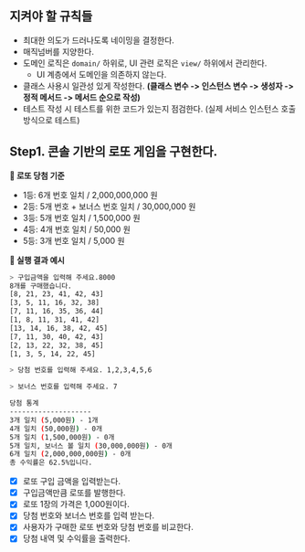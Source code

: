## 지켜야 할 규칙들

- 최대한 의도가 드러나도록 네이밍을 결정한다.
- 매직넘버를 지양한다.
- 도메인 로직은 `domain/` 하위로, UI 관련 로직은 `view/` 하위에서 관리한다.
  - UI 계층에서 도메인을 의존하지 않는다.
- 클래스 사용시 일관성 있게 작성한다. **(클래스 변수 -> 인스턴스 변수 -> 생성자 -> 정적 메서드 -> 메서드 순으로 작성)**
- 테스트 작성 시 테스트를 위한 코드가 있는지 점검한다. (실제 서비스 인스턴스 호출 방식으로 테스트)

## Step1. 콘솔 기반의 로또 게임을 구현한다.

**🎁 로또 당첨 기준**

- 1등: 6개 번호 일치 / 2,000,000,000 원
- 2등: 5개 번호 + 보너스 번호 일치 / 30,000,000 원
- 3등: 5개 번호 일치 / 1,500,000 원
- 4등: 4개 번호 일치 / 50,000 원
- 5등: 3개 번호 일치 / 5,000 원

**🎱 실행 결과 예시**

```bash
> 구입금액을 입력해 주세요.8000
8개를 구매했습니다.
[8, 21, 23, 41, 42, 43]
[3, 5, 11, 16, 32, 38]
[7, 11, 16, 35, 36, 44]
[1, 8, 11, 31, 41, 42]
[13, 14, 16, 38, 42, 45]
[7, 11, 30, 40, 42, 43]
[2, 13, 22, 32, 38, 45]
[1, 3, 5, 14, 22, 45]

> 당첨 번호를 입력해 주세요. 1,2,3,4,5,6

> 보너스 번호를 입력해 주세요. 7

당첨 통계
--------------------
3개 일치 (5,000원) - 1개
4개 일치 (50,000원) - 0개
5개 일치 (1,500,000원) - 0개
5개 일치, 보너스 볼 일치 (30,000,000원) - 0개
6개 일치 (2,000,000,000원) - 0개
총 수익률은 62.5%입니다.
```

- [x] 로또 구입 금액을 입력받는다.
- [x] 구입금액만큼 로또를 발행한다.
- [x] 로또 1장의 가격은 1,000원이다.
- [x] 당첨 번호와 보너스 번호를 입력 받는다.
- [x] 사용자가 구매한 로또 번호와 당첨 번호를 비교한다.
- [x] 당첨 내역 및 수익률을 출력한다.
